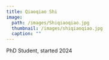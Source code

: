 ```yaml
---
title: Qiaoqiao Shi
image: 
  path: /images/Shiqiaoqiao.jpg
  thumbnail: /images/shiqiaoqiao.jpg
  caption: ""
---
```

PhD Student, started 2024  
 